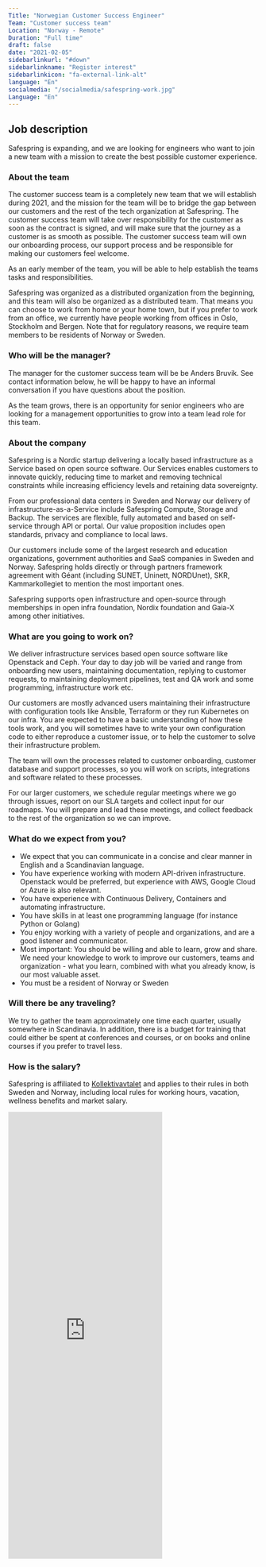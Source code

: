```yaml
---
Title: "Norwegian Customer Success Engineer"
Team: "Customer success team"
Location: "Norway - Remote"
Duration: "Full time"
draft: false
date: "2021-02-05"
sidebarlinkurl: "#down"
sidebarlinkname: "Register interest"
sidebarlinkicon: "fa-external-link-alt"
language: "En"
socialmedia: "/socialmedia/safespring-work.jpg"
Language: "En"
---
```


## Job description

Safespring is expanding, and we are looking for engineers who want to join a new team with a mission to create the best possible customer experience.

### About the team

The customer success team is a completely new team that we will establish during 2021, and the mission for the team will be to bridge the gap between our customers and the rest of the tech organization at Safespring. The customer success team will take over responsibility for the customer as soon as the contract is signed, and will make sure that the journey as a customer is as smooth as possible. The customer success team will own our onboarding process, our support process and be responsible for making our customers feel welcome.

As an early member of the team, you will be able to help establish the teams tasks and responsibilities.

Safespring was organized as a distributed organization from the beginning, and this team will also be organized as a distributed team. That means you can choose to work from home or your home town, but if you prefer to work from an office, we currently have people working from offices in Oslo, Stockholm and Bergen. Note that for regulatory reasons, we require team members to be residents of Norway or Sweden.

### Who will be the manager?

The manager for the customer success team will be be Anders Bruvik. See contact information below, he will be happy to have an informal conversation if you have questions about the position.

As the team grows, there is an opportunity for senior engineers who are looking for a management opportunities to grow into a team lead role for this team.

### About the company

Safespring is a Nordic startup delivering a locally based infrastructure as a Service based on open source software. Our Services enables customers to innovate quickly, reducing time to market and removing technical constraints while increasing efficiency levels and retaining data sovereignty.

From our professional data centers in Sweden and Norway our delivery of infrastructure-as-a-Service include Safespring Compute, Storage and Backup. The services are flexible, fully automated and based on self-service through API or portal. Our value proposition includes open standards, privacy and compliance to local laws.

Our customers include some of the largest research and education organizations, government authorities and SaaS companies in Sweden and Norway. Safespring holds directly or through partners framework agreement with Géant (including SUNET, Uninett, NORDUnet), SKR, Kammarkollegiet to mention the most important ones.

Safespring supports open infrastructure and open-source through memberships in open infra foundation, Nordix foundation and Gaia-X among other initiatives.

### What are you going to work on?

We deliver infrastructure services based open source software like Openstack and Ceph. Your day to day job will be varied and range from onboarding new users, maintaining documentation, replying to customer requests, to maintaining deployment pipelines, test and QA work and some programming, infrastructure work etc.

Our customers are mostly advanced users maintaining their infrastructure with configuration tools like Ansible, Terraform or they run Kubernetes on our infra. You are expected to have a basic understanding of how these tools work, and you will sometimes have to write your own configuration code to either reproduce a customer issue, or to help the customer to solve their infrastructure problem.

The team will own the processes related to customer onboarding, customer database and support processes, so you will work on scripts, integrations and software related to these processes.

For our larger customers, we schedule regular meetings where we go through issues, report on our SLA targets and collect input for our roadmaps. You will prepare and lead these meetings, and collect feedback to the rest of the organization so we can improve.

### What do we expect from you?

* We expect that you can communicate in a concise and clear manner in English and a Scandinavian language.
* You have experience working with modern API-driven infrastructure. Openstack would be preferred, but experience with AWS, Google Cloud or Azure is also relevant.
* You have experience with Continuous Delivery, Containers and automating infrastructure.
* You have skills in at least one programming language (for instance Python or Golang)
* You enjoy working with a variety of people and organizations, and are a good listener and communicator.
* Most important: You should be willing and able to learn, grow and share. We need your knowledge to work to improve our customers, teams and organization - what you learn, combined with what you already know, is our most valuable asset.
* You must be a resident of Norway or Sweden

### Will there be any traveling?

We try to gather the team approximately one time each quarter, usually somewhere in Scandinavia. In addition, there is a budget for training that could either be spent at conferences and courses, or on books and online courses if you prefer to travel less.

### How is the salary?

Safespring is affiliated to [Kollektivavtalet](https://www.itot.se/) and applies to their rules in both Sweden and Norway, including local rules for working hours, vacation, wellness benefits and market salary.


<div id="down">
<iframe src="https://pages.upsales.com/9549u1fe5e44e386c42089fc3aeacc8456b8b-frame" width="310" height="900" style="border:0"></iframe>
</div>
